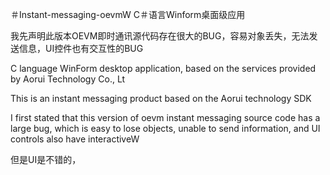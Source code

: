 ＃Instant-messaging-oevmW
C＃语言Winform桌面级应用


我先声明此版本OEVM即时通讯源代码存在很大的BUG，容易对象丢失，无法发送信息，UI控件也有交互性的BUG

C language WinForm desktop application, based on the services provided by Aorui Technology Co., Lt


This is an instant messaging product based on the Aorui technology SDK


I first stated that this version of oevm instant messaging source code has a large bug, which is easy to lose objects, unable to send information, and UI controls also have interactiveW


但是UI是不错的，
